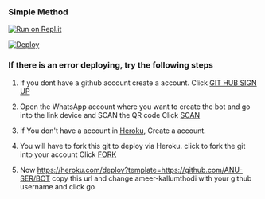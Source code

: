 

  ### Simple Method
  
[![Run on Repl.it](https://repl.it/badge/github/quiec/whatsAlfa)](https://replit.com/@ANUSER1/ANUSER)

[![Deploy](https://www.herokucdn.com/deploy/button.svg)](https://heroku.com/deploy?template=https://github.com/ANU-SER/HYDRA)
     </div>

  ### If there is an error deploying, try the following steps
  
1. If you dont have a github account create a account. Click [GIT HUB SIGN UP](https://github.com/signup/)

2. Open the WhatsApp account where you want to create the bot and go into the link device and SCAN the QR code Click [SCAN](https://replit.com/@ameer-kallumthodi/Pikachu-QR?v=1)
 
3. If You don't have a account in [Heroku](https://signup.heroku.com/), Create a account.

4. You will have to fork this git to deploy via Heroku.
  click to fork the git into your account
 Click [FORK](https://github.com/ANU-SER/HYDRA/fork)

5. Now https://heroku.com/deploy?template=https://github.com/ANU-SER/BOT copy this url and change ameer-kallumthodi with your github username and click go<br>

